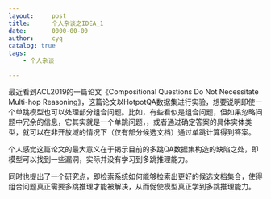 ```yaml
---
layout:     post
title:      个人杂谈之IDEA_1
date:       0000-00-00
author:     cyq
catalog: true
tags:
    - 个人杂谈

---
```




最近看到ACL2019的一篇论文《Compositional Questions Do Not Necessitate Multi-hop Reasoning》，这篇论文以HotpotQA数据集进行实验，想要说明即使一个单跳模型也可以处理部分组合问题。比如，有些看似是组合问题，但如果忽略问题中冗余的信息，它其实就是一个单跳问题，，或者通过确定答案的具体实体类型，就可以在非开放域的情况下（仅有部分候选文档）通过单跳计算得到答案。

个人感觉这篇论文的最大意义在于揭示目前的多跳QA数据集构造的缺陷之处，即模型可以找到一些漏洞，实际并没有学习到多跳推理能力。

同时也提出了一个研究点，即检索系统如何能够检索出更好的候选文档集合，使得组合问题真正需要多跳推理才能被解决，从而促使模型真正学到多跳推理能力。